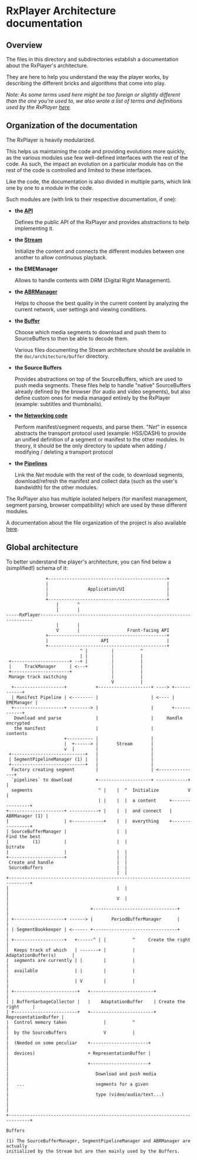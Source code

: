 # RxPlayer Architecture documentation ##########################################

## Overview ####################################################################

The files in this directory and subdirectories establish a documentation about
the RxPlayer's architecture.

They are here to help you understand the way the player works, by describing
the different bricks and algorithms that come into play.

_Note: As some terms used here might be too foreign or slightly different than
the one you're used to, we also wrote a list of terms and definitions used by
the RxPlayer [here](../terms.md)._



## Organization of the documentation ###########################################

The RxPlayer is heavily modularized.

This helps us maintaining the code and providing evolutions more quickly, as the
various modules use few well-defined interfaces with the rest of the code.
As such, the impact an evolution on a particular module has on the rest of the
code is controlled and limited to these interfaces.

Like the code, the documentation is also divided in multiple parts, which link
one by one to a module in the code.

Such modules are (with link to their respective documentation, if one):

  - __the [API](./api/index.md)__

    Defines the public API of the RxPlayer and provides abstractions to help
    implementing it.


  - __the [Stream](./stream/index.md)__

    Initialize the content and connects the different modules between one
    another to allow continuous playback.


  - __the EMEManager__

    Allows to handle contents with DRM (Digital Right Management).


  - __the [ABRManager](./abr/index.md)__

    Helps to choose the best quality in the current content by analyzing the
    current network, user settings and viewing conditions.


  - __the [Buffer](./buffer/index.md)__

    Choose which media segments to download and push them to SourceBuffers to
    then be able to decode them.

    Various files documenting the Stream architecture should be available in the
    ``doc/architecture/buffer`` directory.


  - __the Source Buffers__

    Provides abstractions on top of the SourceBuffers, which are used to push
    media segments.
    These files help to handle "native" SourceBuffers already defined by the
    browser (for audio and video segments), but also define custom ones for
    media managed entirely by the RxPlayer (example: subtitles and thumbnails).


  - __the [Networking code](./net/index.md)__

    Perform manifest/segment requests, and parse them.
    "_Net_" in essence abstracts the transport protocol used (example:
    HSS/DASH) to provide an unified definition of a segment or manifest to
    the other modules.
    In theory, it should be the only directory to update when adding /
    modifying / deleting a transport protocol


  - __the [Pipelines](./pipelines/index.md)__

    Link the _Net_ module with the rest of the code, to download segments,
    download/refresh the manifest and collect data (such as the user's
    bandwidth) for the other modules.


The RxPlayer also has multiple isolated helpers (for manifest management,
segment parsing, browser compatibility) which are used by these different
modules.

A documentation about the file organization of the project is also available
[here](./files.md).



## Global architecture #########################################################

To better understand the player's architecture, you can find below a
(simplified!) schema of it:

```
               +---------------------------------------------+
               |                                             |
               |               Application/UI                |
               |                                             |
               +---------------------------------------------+
                   |       ^
                   |       |
-----RxPlayer-------------------------------------------------------------------
                   |       |
                   V       |                  Front-facing API
               +---------------------------------------------+
               |                    API                      |
               +---------------------------------------------+
                            ^ |         |          ^
                            | |         |          |
 +----------------------+ --+ |         |          |
 |     TrackManager     | <---+         |          |
 +----------------------+               |          |
 Manage track switching                 |          |
                                        V          |
  +-------------------+           +--------------------+ ----> +------------+
  | Manifest Pipeline | <-------- |                    | <---- | EMEManager |
  +-------------------+ --------> |                    |       +------------+
   Download and parse             |                    |     Handle encrypted
   the manifest                   |                    |             contents
                      +---------- |                    |
                      |  +------> |       Stream       |
                      v  |        |                    |
 +----------------------------+   |                    |
 | SegmentPipelineManager (1) |   |                    |
 +----------------------------+   |                    |
  Factory creating segment        |                    | <---------------+
  `pipelines` to download         +--------------------+ ------------+   |
  segments                         ^ |    |  ^  Initialize           V   |
                                   | |    |  |  a content     +----------------+
+---------------------+ -----------+ |    |  |  and connect   | ABRManager (1) |
|                     | <------------+    |  |  everything    +----------------+
| SourceBufferManager |                   |  |                     Find the best
|         (1)         |                   |  |                           bitrate
|                     |                   |  |
+---------------------+                   |  |
 Create and handle                        |  |
 SourceBuffers                            |  |
                                          |  |
+------------------------------------------------------------------------------+
|                                         |  |                                 |
|                                         V  |                                 |
|                               +--------------------------------+             |
| +-------------------+ ------> |       PeriodBufferManager      |             |
| | SegmentBookkeeper | <------ +--------------------------------+             |
| +-------------------+   +------^ | |          ^     Create the right         |
|  Keeps track of which   | -------+ |          |     AdaptationBuffer(s)      |
|  segments are currently | |        |          |                              |
|  available              | |        |          |                              |
|                         | V        |          |                              |
| +------------------------+   +------------------------+                      |
| | BufferGarbageCollector |   |    AdaptationBuffer    | Create the right     |
| +------------------------+   +------------------------+ RepresentationBuffer |
|  Control memory taken              |          ^                              |
|  by the SourceBuffers              V          |                              |
|  (Needed on some peculiar    +----------------------+                        |
|  devices)                    + RepresentationBuffer |                        |
|                              +----------------------+                        |
|                                 Download and push media                      |
|   ...                           segments for a given                         |
|                                 type (video/audio/text...)                   |
|                                                                              |
+------------------------------------------------------------------------------+
                                                                        Buffers

(1) The SourceBufferManager, SegmentPipelineManager and ABRManager are actually
initialized by the Stream but are then mainly used by the Buffers.
```
